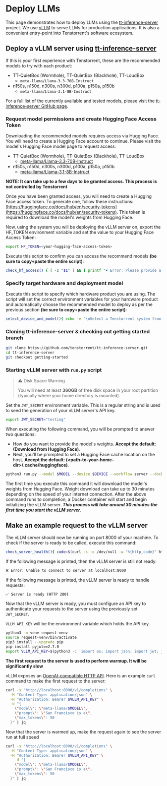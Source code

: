 # Deploy LLMs

This page demonstrates how to deploy LLMs using the [tt-inference-server](https://github.com/tenstorrent/tt-inference-server) project. We use [vLLM](https://docs.vllm.ai/en/latest/) to serve LLMs for production applications. It is also a convenient entry-point into Tenstorrent's software ecosystem.


## Deploy a vLLM server using [tt-inference-server](https://github.com/tenstorrent/tt-inference-server)

If this is your first experience with Tenstorrent, these are the recommended models to try with each product:
* TT-QuietBox (Wormhole), TT-QuietBox (Blackhole), TT-LoudBox
  * `meta-llama/Llama-3.3-70B-Instruct`
* n150s, n150d, n300s, n300d, p100a, p150a, p150b
  * `meta-llama/Llama-3.1-8B-Instruct`

For a full list of the currently available and tested models, please visit the [tt-inference-server GitHub page](https://github.com/tenstorrent/tt-inference-server).

### Request model permissions and create Hugging Face Access Token
Downloading the recommended models requires access via Hugging Face. You will need to create a Hugging Face account to continue. Please visit the model's Hugging Face model page to request access:
* TT-QuietBox (Wormhole), TT-QuietBox (Blackhole), TT-LoudBox
  * [meta-llama/Llama-3.3-70B-Instruct](https://huggingface.co/meta-llama/Llama-3.3-70B-Instruct)
* n150s, n150d, n300s, n300d, p100a, p150a, p150b
  * [meta-llama/Llama-3.1-8B-Instruct](https://huggingface.co/meta-llama/Llama-3.1-8B-Instruct)

**NOTE: It can take up to a few days to be granted access. This process is not controlled by Tenstorrent**

Once you have been granted access, you will need to create a Hugging Face access token. To generate one, follow these instructions: [https://huggingface.co/docs/hub/en/security-tokens](https://huggingface.co/docs/hub/en/security-tokens). This token is required to download the model's weights from Hugging Face.

Now, using the system you will be deploying the vLLM server on, export the HF_TOKEN environment variable and set the value to your Hugging Face Access Token:
```bash
export HF_TOKEN=<your-hugging-face-access-token>
```

Execute this script to confirm you can access the recommend models **(be sure to copy+paste the entire script)**:
```bash
check_hf_access() { [ -z "$1" ] && { printf "✖ Error: Please provide a Hugging Face repository ID.\n"; return 1; }; ! command -v curl &>/dev/null && { printf "✖ Error: curl is not installed.\n"; return 1; }; local REPO_ID=$1; local TOKEN=${HF_TOKEN:-$(cat "$HOME/.cache/huggingface/token" 2>/dev/null)}; [ -z "$TOKEN" ] && printf "ℹ️ Info: No Hugging Face token found.\n   You can only access public repositories.\n"; local AUTH_HEADER=""; [ -n "$TOKEN" ] && AUTH_HEADER="Authorization: Bearer $TOKEN"; printf "Checking access for: %s...\n" "$REPO_ID"; local URL="https://huggingface.co/$REPO_ID/resolve/main/config.json"; local HTTP_CODE=$(curl -s -L -o /dev/null -w "%{http_code}" -H "$AUTH_HEADER" "$URL"); case $HTTP_CODE in 200) printf "✔ Access granted.\n";; 401) printf "✖ Access denied (401 Unauthorized).\n  This is a private or gated repository.\n  Ensure your token is valid and has the correct permissions.\n";; 403) printf "✖ Access forbidden (403 Forbidden).\n  The repository is gated.\n  You need to visit the repository page on Hugging Face and request access.\n";; 404) printf "✖ Repository or 'config.json' not found (404 Not Found).\n  Please check if the repository ID '$REPO_ID' is correct.\n";; *) printf "✖ Failed to check access.\n  Received HTTP status code: %s\n" "$HTTP_CODE";; esac; }; check_hf_access "meta-llama/Llama-3.3-70B-Instruct"; check_hf_access "meta-llama/Llama-3.1-8B-Instruct"
```

### Specify target hardware and deployment model
Execute this script to specify which hardware product you are using. The script will set the correct environment variables for your hardware product and automatically choose the recommended model to deploy as per the previous section **(be sure to copy+paste the entire script)**:
```bash
select_device_and_model(){ echo -e "\nSelect a Tenstorrent system from the list below:"; PS3=$'\n#? '; options=("TT-QuietBox (Wormhole)" "TT-QuietBox (Blackhole)" "TT-LoudBox" "n150s" "n150d" "n300s" "n300d" "p100a" "p150a" "p150b" "Quit"); select opt in "${options[@]}"; do case "$opt" in "TT-QuietBox (Wormhole)") DEVICE="t3k"; MODEL="Llama-3.3-70B-Instruct";; "TT-QuietBox (Blackhole)") DEVICE="p150x4"; MODEL="Llama-3.3-70B-Instruct";; "TT-LoudBox") DEVICE="t3k"; MODEL="Llama-3.3-70B-Instruct";; "n150s"|"n150d") DEVICE="n150"; MODEL="Llama-3.1-8B-Instruct";; "n300s"|"n300d") DEVICE="n300"; MODEL="Llama-3.1-8B-Instruct";; "p100a") DEVICE="p100"; MODEL="Llama-3.1-8B-Instruct";; "p150a"|"p150b") DEVICE="p150"; MODEL="Llama-3.1-8B-Instruct";; "Quit") echo "❌ Exiting without setting DEVICE or MODEL."; return;; *) echo "❌ Invalid option. Try again."; continue;; esac; export DEVICE MODEL; echo -e "\n✅ DEVICE set to '$DEVICE'"; echo "✅ MODEL set to '$MODEL'"; break; done; }; select_device_and_model
```

### Cloning tt-inference-server & checking out getting started branch

```bash
git clone https://github.com/tenstorrent/tt-inference-server.git
cd tt-inference-server
git checkout getting-started
```

### Starting vLLM server with `run.py` script

> ⚠️ Disk Space Warning
> 
> You will need at least **360GB** of free disk space in your root partition (typically where your home directory is mounted).

Set the `JWT_SECRET` environment variable. This is a regular string and is used to seed the generation of your vLLM server's API key.

```bash
export JWT_SECRET="testing"
```

When executing the following command, you will be prompted to answer two questions:
  * How do you want to provide the model's weights. **Accept the default: (Download from Hugging Face)**.
  * Next, you'll be prompted to set a Hugging Face cache location on the host. **Accept the default: (\<path-to-your-home-dir\>/.cache/huggingface)**.

```bash
python3 run.py --model $MODEL --device $DEVICE --workflow server --docker-server --dev-mode
```

The first time you execute this command it will download the model's weights from Hugging Face. Weight download can take up to 30 minutes depending on the speed of your internet connection. After the above command runs to completion, a Docker container will start and begin initializing the vLLM server. ***This process will take around 30 minutes the first time you start the vLLM server***.

## Make an example request to the vLLM server

The vLLM server should now be running on port 8000 of your machine. To check if the server is ready to be called, execute this command:
```bash
check_server_health(){ code=$(curl -s -o /dev/null -w "%{http_code}" http://localhost:8000/health); exit_code=$?; if [[ $exit_code -ne 0 ]]; then echo "❌ Error: Unable to connect to server at localhost:8000"; elif [[ $code -eq 200 ]]; then echo "✅ Server is ready (HTTP 200)"; else echo "⚠️ Server responded with status: $code"; fi; }; check_server_health
```
If the following message is printed, then the vLLM server is still not ready:
```bash
❌ Error: Unable to connect to server at localhost:8000
```
If the following message is printed, the vLLM server is ready to handle requests:
```bash
✅ Server is ready (HTTP 200)
```

Now that the vLLM server is ready, you must configure an API key to authenticate your requests to the server using the previously set `JWT_SECRET`.

`VLLM_API_KEY` will be the environment variable which holds the API key.

```bash
python3 -m venv request-venv
source request-venv/bin/activate
pip3 install --upgrade pip
pip install pyjwt==2.7.0
export VLLM_API_KEY=$(python3 -c 'import os; import json; import jwt; json_payload = json.loads("{\"team_id\": \"tenstorrent\", \"token_id\": \"debug-test\"}"); encoded_jwt = jwt.encode(json_payload, os.environ["JWT_SECRET"], algorithm="HS256"); print(encoded_jwt)')
```

**The first request to the server is used to perform warmup. It will be significantly slow**

vLLM exposes an [OpenAI-compatible HTTP API](https://platform.openai.com/docs/api-reference/introduction). Here is an example `curl` command to make the first request to the server:

```bash
curl -s "http://localhost:8000/v1/completions" \
  -H "Content-Type: application/json" \
  -H "Authorization: Bearer $VLLM_API_KEY" \
  -d "{
    \"model\": \"meta-llama/$MODEL\",
    \"prompt\": \"San Francisco is a\",
    \"max_tokens\": 50
  }" | jq
```

Now that the server is warmed up, make the request again to see the server run at full speed

```bash
curl -s "http://localhost:8000/v1/completions" \
  -H "Content-Type: application/json" \
  -H "Authorization: Bearer $VLLM_API_KEY" \
    -d "{
    \"model\": \"meta-llama/$MODEL\",
    \"prompt\": \"San Francisco is a\",
    \"max_tokens\": 50
  }" | jq
```